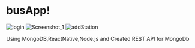 # busApp!
![login](https://user-images.githubusercontent.com/59124957/163878293-da8cb147-4aa9-4328-b7c0-991945dc5cfd.png)
![Screenshot_1](https://user-images.githubusercontent.com/59124957/163877680-7c0c4aed-7709-45a9-9497-aeaf7dd63555.png)
![addStation](https://user-images.githubusercontent.com/59124957/163877701-04fefd57-f935-4f39-827e-1d6c535d29c9.png)

 Using MongoDB,ReactNative,Node.js and Created REST API for MongoDb 
